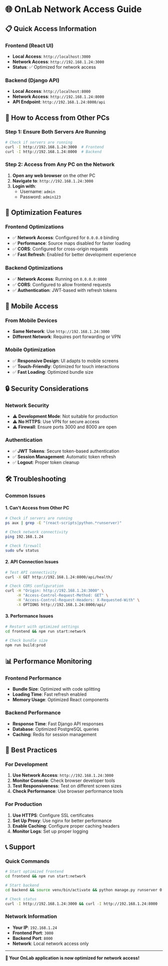 # 🌐 OnLab Network Access Guide

## 📋 **Quick Access Information**

### **Frontend (React UI)**
- **Local Access**: `http://localhost:3000`
- **Network Access**: `http://192.168.1.24:3000`
- **Status**: ✅ Optimized for network access

### **Backend (Django API)**
- **Local Access**: `http://localhost:8000`
- **Network Access**: `http://192.168.1.24:8000`
- **API Endpoint**: `http://192.168.1.24:8000/api`

## 🚀 **How to Access from Other PCs**

### **Step 1: Ensure Both Servers Are Running**
```bash
# Check if servers are running
curl -I http://192.168.1.24:3000  # Frontend
curl -I http://192.168.1.24:8000  # Backend
```

### **Step 2: Access from Any PC on the Network**
1. **Open any web browser** on the other PC
2. **Navigate to**: `http://192.168.1.24:3000`
3. **Login with**:
   - Username: `admin`
   - Password: `admin123`

## 🔧 **Optimization Features**

### **Frontend Optimizations**
- ✅ **Network Access**: Configured for `0.0.0.0` binding
- ✅ **Performance**: Source maps disabled for faster loading
- ✅ **CORS**: Configured for cross-origin requests
- ✅ **Fast Refresh**: Enabled for better development experience

### **Backend Optimizations**
- ✅ **Network Access**: Running on `0.0.0.0:8000`
- ✅ **CORS**: Configured to allow frontend requests
- ✅ **Authentication**: JWT-based with refresh tokens

## 📱 **Mobile Access**

### **From Mobile Devices**
- **Same Network**: Use `http://192.168.1.24:3000`
- **Different Network**: Requires port forwarding or VPN

### **Mobile Optimization**
- ✅ **Responsive Design**: UI adapts to mobile screens
- ✅ **Touch-Friendly**: Optimized for touch interactions
- ✅ **Fast Loading**: Optimized bundle size

## 🔒 **Security Considerations**

### **Network Security**
- ⚠️ **Development Mode**: Not suitable for production
- ⚠️ **No HTTPS**: Use VPN for secure access
- ⚠️ **Firewall**: Ensure ports 3000 and 8000 are open

### **Authentication**
- ✅ **JWT Tokens**: Secure token-based authentication
- ✅ **Session Management**: Automatic token refresh
- ✅ **Logout**: Proper token cleanup

## 🛠️ **Troubleshooting**

### **Common Issues**

#### **1. Can't Access from Other PC**
```bash
# Check if servers are running
ps aux | grep -E "(react-scripts|python.*runserver)"

# Check network connectivity
ping 192.168.1.24

# Check firewall
sudo ufw status
```

#### **2. API Connection Issues**
```bash
# Test API connectivity
curl -X GET http://192.168.1.24:8000/api/health/

# Check CORS configuration
curl -H "Origin: http://192.168.1.24:3000" \
     -H "Access-Control-Request-Method: GET" \
     -H "Access-Control-Request-Headers: X-Requested-With" \
     -X OPTIONS http://192.168.1.24:8000/api/
```

#### **3. Performance Issues**
```bash
# Restart with optimized settings
cd frontend && npm run start:network

# Check bundle size
npm run build:prod
```

## 📊 **Performance Monitoring**

### **Frontend Performance**
- **Bundle Size**: Optimized with code splitting
- **Loading Time**: Fast refresh enabled
- **Memory Usage**: Optimized React components

### **Backend Performance**
- **Response Time**: Fast Django API responses
- **Database**: Optimized PostgreSQL queries
- **Caching**: Redis for session management

## 🎯 **Best Practices**

### **For Development**
1. **Use Network Access**: `http://192.168.1.24:3000`
2. **Monitor Console**: Check browser developer tools
3. **Test Responsiveness**: Test on different screen sizes
4. **Check Performance**: Use browser performance tools

### **For Production**
1. **Use HTTPS**: Configure SSL certificates
2. **Set Up Proxy**: Use nginx for better performance
3. **Enable Caching**: Configure proper caching headers
4. **Monitor Logs**: Set up proper logging

## 📞 **Support**

### **Quick Commands**
```bash
# Start optimized frontend
cd frontend && npm run start:network

# Start backend
cd backend && source venv/bin/activate && python manage.py runserver 0.0.0.0:8000

# Check status
curl -I http://192.168.1.24:3000 && curl -I http://192.168.1.24:8000
```

### **Network Information**
- **Your IP**: `192.168.1.24`
- **Frontend Port**: `3000`
- **Backend Port**: `8000`
- **Network**: Local network access only

---

**🎉 Your OnLab application is now optimized for network access!**
